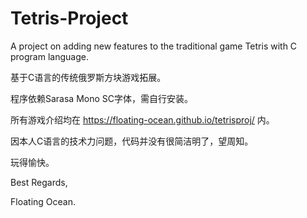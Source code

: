 # Tetris-Project
A project on adding new features to the traditional game Tetris with C program language. 

基于C语言的传统俄罗斯方块游戏拓展。


程序依赖Sarasa Mono SC字体，需自行安装。

所有游戏介绍均在 <https://floating-ocean.github.io/tetrisproj/> 内。

因本人C语言的技术力问题，代码并没有很简洁明了，望周知。

玩得愉快。

Best Regards,

Floating Ocean.

